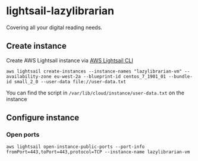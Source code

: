 # lightsail-lazylibrarian
  Covering all your digital reading needs. 

## Create instance
Create AWS Lightsail instance via [AWS Lightsail CLI](https://docs.aws.amazon.com/cli/latest/reference/lightsail/index.html "AWS Lightsail CLI")
```
aws lightsail create-instances --instance-names "lazylibrarian-vm" --availability-zone eu-west-2a --blueprint-id centos_7_1901_01 --bundle-id small_2_0 --user-data file://user-data.txt
```
You can find the script in `/var/lib/cloud/instance/user-data.txt` on the instance

## Configure instance
### Open ports
```
aws lightsail open-instance-public-ports --port-info fromPort=443,toPort=443,protocol=TCP --instance-name lazylibrarian-vm
```

